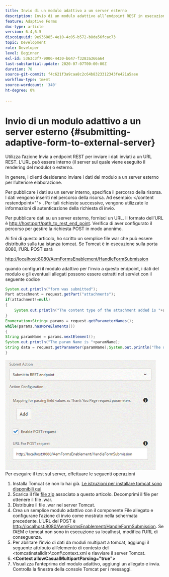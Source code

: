 ```yaml
---
title: Invio di un modulo adattivo a un server esterno
description: Invio di un modulo adattivo all’endpoint REST in esecuzione su un server esterno
feature: Adaptive Forms
doc-type: article
version: 6.4,6.5
discoiquuid: 9e936885-4e10-4c05-b572-b8da56fcac73
topic: Development
role: Developer
level: Beginner
exl-id: 5363c3f7-9006-4430-b647-f3283a366a64
last-substantial-update: 2020-07-07T00:00:00Z
duration: 78
source-git-commit: f4c621f3a9caa8c2c64b8323312343fe421a5aee
workflow-type: tm+mt
source-wordcount: '340'
ht-degree: 0%

---
```


# Invio di un modulo adattivo a un server esterno {#submitting-adaptive-form-to-external-server}

Utilizza l’azione Invia a endpoint REST per inviare i dati inviati a un URL REST. L’URL può essere interno (il server sul quale viene eseguito il rendering del modulo) o esterno.

In genere, i clienti desiderano inviare i dati del modulo a un server esterno per l’ulteriore elaborazione.

Per pubblicare i dati su un server interno, specifica il percorso della risorsa. I dati vengono inseriti nel percorso della risorsa. Ad esempio: &lt;/content restendpoint=&quot;&quot;> . Per tali richieste successive, vengono utilizzate le informazioni di autenticazione della richiesta di invio.

Per pubblicare dati su un server esterno, fornisci un URL. Il formato dell’URL è <http://host:port/path_to_rest_end_point>. Verifica di aver configurato il percorso per gestire la richiesta POST in modo anonimo.

Ai fini di questo articolo, ho scritto un semplice file war che può essere distribuito sulla tua istanza tomcat. Se Tomcat è in esecuzione sulla porta 8080, l’URL POST sarà

<http://localhost:8080/AemFormsEnablement/HandleFormSubmission>

quando configuri il modulo adattivo per l’invio a questo endpoint, i dati del modulo e gli eventuali allegati possono essere estratti nel servlet con il seguente codice

```java
System.out.println("form was submitted");
Part attachment = request.getPart("attachments");
if(attachment!=null)
{
    System.out.println("The content type of the attachment added is "+attachment.getContentType());
}
Enumeration<String> params = request.getParameterNames();
while(params.hasMoreElements())
{
String paramName = params.nextElement();
System.out.println("The param Name is "+paramName);
String data = request.getParameter(paramName);System.out.println("The data  is "+data);
}
```

![formsubmit](assets/formsubmission.gif)
Per eseguire il test sul server, effettuare le seguenti operazioni

1. Installa Tomcat se non lo hai già. [Le istruzioni per installare tomcat sono disponibili qui](https://helpx.adobe.com/experience-manager/kt/forms/using/preparing-datasource-for-form-data-model-tutorial-use.html)
1. Scarica il file [file zip](assets/aemformsenablement.zip) associato a questo articolo. Decomprimi il file per ottenere il file .war.
1. Distribuire il file .war nel server Tomcat.
1. Crea un semplice modulo adattivo con il componente File allegato e configurane l’azione di invio come mostrato nella schermata precedente. L’URL del POST è <http://localhost:8080/AemFormsEnablement/HandleFormSubmission>. Se l’AEM e tomcat non sono in esecuzione su localhost, modifica l’URL di conseguenza.
1. Per abilitare l’invio di dati da moduli multipart a tomcat, aggiungi il seguente attributo all’elemento di contesto del &lt;tomcatinstalldir>\conf\context.xml e riavviare il server Tomcat.
1. **&lt;Context allowCasualMultipartParsing=&quot;true&quot;>**
1. Visualizza l’anteprima del modulo adattivo, aggiungi un allegato e invia. Controlla la finestra della console Tomcat per i messaggi.
